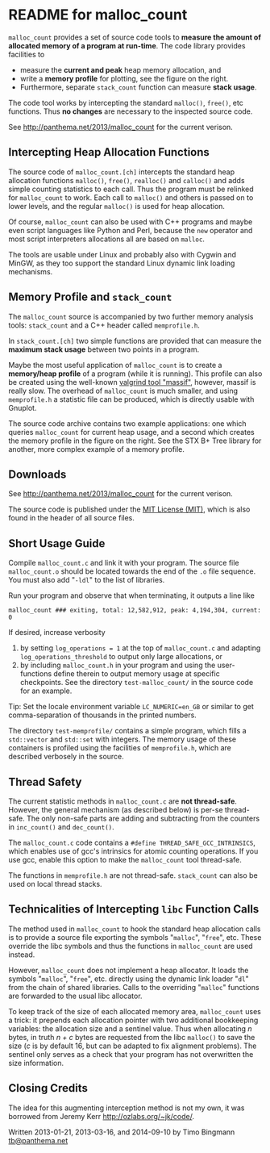 # README for malloc_count #

`malloc_count` provides a set of source code tools to **measure the amount of
allocated memory of a program at run-time**. The code library provides
facilities to

* measure the **current and peak** heap memory allocation, and
* write a **memory profile** for plotting, see the figure on the right.
* Furthermore, separate `stack_count` function can measure **stack usage**.

The code tool works by intercepting the standard `malloc()`, `free()`, etc
functions. Thus **no changes** are necessary to the inspected source code.

See <http://panthema.net/2013/malloc_count> for the current verison.

## Intercepting Heap Allocation Functions ##

The source code of `malloc_count.[ch]` intercepts the standard heap allocation
functions `malloc()`, `free()`, `realloc()` and `calloc()` and adds simple
counting statistics to each call. Thus the program must be relinked for
`malloc_count` to work. Each call to `malloc()` and others is passed on to
lower levels, and the regular `malloc()` is used for heap allocation.

Of course, `malloc_count` can also be used with C++ programs and maybe even
script languages like Python and Perl, because the `new` operator and most
script interpreters allocations all are based on `malloc`.

The tools are usable under Linux and probably also with Cygwin and MinGW, as
they too support the standard Linux dynamic link loading mechanisms.

## Memory Profile and `stack_count`

The `malloc_count` source is accompanied by two further memory analysis tools:
`stack_count` and a C++ header called `memprofile.h`.

In `stack_count.[ch]` two simple functions are provided that can measure the
**maximum stack usage** between two points in a program.

Maybe the most useful application of `malloc_count` is to create a
**memory/heap profile** of a program (while it is running). This profile can
also be created using the well-known
[valgrind tool "massif"](http://valgrind.org/docs/manual/ms-manual.html),
however, massif is really slow. The overhead of `malloc_count` is much smaller,
and using `memprofile.h` a statistic file can be produced, which is directly
usable with Gnuplot.

The source code archive contains two example applications: one which queries
`malloc_count` for current heap usage, and a second which creates the memory
profile in the figure on the right. See the STX B+ Tree library for another,
more complex example of a memory profile.

## Downloads ##

See <http://panthema.net/2013/malloc_count> for the current verison.

The source code is published under the
[MIT License (MIT)](http://opensource.org/licenses/MIT), which is also found in
the header of all source files.

## Short Usage Guide ##

Compile `malloc_count.c` and link it with your program. The source file
`malloc_count.o` should be located towards the end of the `.o` file
sequence. You must also add "`-ldl`" to the list of libraries.

Run your program and observe that when terminating, it outputs a line like

    malloc_count ### exiting, total: 12,582,912, peak: 4,194,304, current: 0

If desired, increase verbosity

1. by setting `log_operations = 1` at the top of `malloc_count.c` and adapting
   `log_operations_threshold` to output only large allocations, or
2. by including `malloc_count.h` in your program and using the user-functions
   define therein to output memory usage at specific checkpoints. See the
   directory `test-malloc_count/` in the source code for an example.

Tip: Set the locale environment variable `LC_NUMERIC=en_GB` or similar to get
comma-separation of thousands in the printed numbers.

The directory `test-memprofile/` contains a simple program, which fills a
`std::vector` and `std::set` with integers. The memory usage of these
containers is profiled using the facilities of `memprofile.h`, which are
described verbosely in the source.

## Thread Safety ##

The current statistic methods in `malloc_count.c` are **not thread-safe**.
However, the general mechanism (as described below) is per-se thread-safe. The
only non-safe parts are adding and subtracting from the counters in
`inc_count()` and `dec_count()`.

The `malloc_count.c` code contains a `#define THREAD_SAFE_GCC_INTRINSICS`,
which enables use of gcc's intrinsics for atomic counting operations. If you
use gcc, enable this option to make the `malloc_count` tool thread-safe.

The functions in `memprofile.h` are not thread-safe. `stack_count` can also be
used on local thread stacks.

## Technicalities of Intercepting `libc` Function Calls ##

The method used in `malloc_count` to hook the standard heap allocation calls is
to provide a source file exporting the symbols "`malloc`", "`free`", etc. These
override the libc symbols and thus the functions in `malloc_count` are used
instead.

However, `malloc_count` does not implement a heap allocator. It loads the symbols
"`malloc`", "`free`", etc. directly using the dynamic link loader "`dl`" from the
chain of shared libraries. Calls to the overriding "`malloc`" functions are
forwarded to the usual libc allocator.

To keep track of the size of each allocated memory area, `malloc_count` uses a
trick: it prepends each allocation pointer with two additional bookkeeping
variables: the allocation size and a sentinel value. Thus when allocating *n*
bytes, in truth *n + c* bytes are requested from the libc `malloc()` to save the
size (*c* is by default 16, but can be adapted to fix alignment problems). The
sentinel only serves as a check that your program has not overwritten the size
information.

## Closing Credits ##

The idea for this augmenting interception method is not my own, it was borrowed
from Jeremy Kerr <http://ozlabs.org/~jk/code/>.

Written 2013-01-21, 2013-03-16, and 2014-09-10 by Timo Bingmann <tb@panthema.net>
